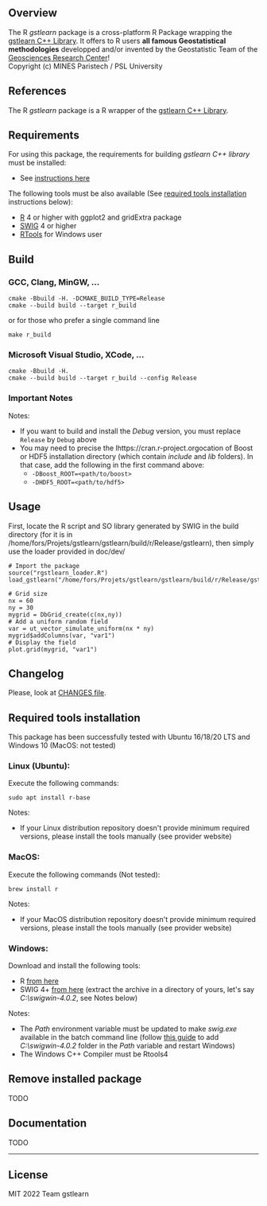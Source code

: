 ## Overview

The R *gstlearn* package is a cross-platform R Package wrapping the [gstlearn C++ Library](https://github.com/gstlearn/gstlearn). It offers to R users **all famous Geostatistical methodologies** developped and/or invented by the Geostatistic Team of the [Geosciences Research Center](https://www.geosciences.minesparis.psl.eu/)!<br/>
Copyright (c) MINES Paristech / PSL University

## References

The R *gstlearn* package is a R wrapper of the [gstlearn C++ Library](https://github.com/gstlearn/gstlearn).

## Requirements

For using this package, the requirements for building *gstlearn C++ library* must be installed:

* See [instructions here](https://github.com/gstlearn/gstlearn)
  
The following tools must be also available (See [required tools installation](#required-tools-installation) instructions below):

* [R](https://cran.r-project.org) 4 or higher with ggplot2 and gridExtra package
* [SWIG](http://www.swig.org/download.html) 4 or higher
* [RTools](https://cran.r-project.org/bin/windows/Rtools/rtools40.html) for Windows user
  
## Build

### GCC, Clang, MinGW, ...

    cmake -Bbuild -H. -DCMAKE_BUILD_TYPE=Release
    cmake --build build --target r_build

or for those who prefer a single command line

    make r_build
  
### Microsoft Visual Studio, XCode, ...

    cmake -Bbuild -H.
    cmake --build build --target r_build --config Release

  
### Important Notes

Notes:

* If you want to build and install the *Debug* version, you must replace `Release` by `Debug` above
* You may need to precise the lhttps://cran.r-project.orgocation of Boost or HDF5 installation directory (which contain *include* and *lib* folders). In that case, add the following in the first command above:
  * `-DBoost_ROOT=<path/to/boost>`
  * `-DHDF5_ROOT=<path/to/hdf5>`

## Usage

First, locate the R script and SO library generated by SWIG in the build directory (for it is in /home/fors/Projets/gstlearn/gstlearn/build/r/Release/gstlearn), then simply use the loader provided in doc/dev/

    # Import the package
    source("rgstlearn_loader.R")
    load_gstlearn("/home/fors/Projets/gstlearn/gstlearn/build/r/Release/gstlearn")
    
    # Grid size
    nx = 60
    ny = 30
    mygrid = DbGrid_create(c(nx,ny))
    # Add a uniform random field
    var = ut_vector_simulate_uniform(nx * ny)
    mygrid$addColumns(var, "var1")
    # Display the field
    plot.grid(mygrid, "var1")

## Changelog

Please, look at [CHANGES file](https://github.com/gstlearn/gstlearn/blob/main/CHANGES).

## Required tools installation

This package has been successfully tested with Ubuntu 16/18/20 LTS and Windows 10 (MacOS: not tested)

### Linux (Ubuntu):

Execute the following commands:

    sudo apt install r-base

Notes:

* If your Linux distribution repository doesn't provide minimum required versions, please install the tools manually (see provider website)

### MacOS:

Execute the following commands (Not tested):

    brew install r

Notes:

* If your MacOS distribution repository doesn't provide minimum required versions, please install the tools manually (see provider website)

### Windows:

Download and install the following tools:

* R [from here](https://cran.r-project.org)
* SWIG 4+ [from here](http://www.swig.org/download.html) (extract the archive in a directory of yours, let's say *C:\\swigwin-4.0.2*, see Notes below)
  
Notes:

* The *Path* environment variable must be updated to make *swig.exe* available in the batch command line (follow [this guide](https://stackoverflow.com/questions/44272416/how-to-add-a-folder-to-path-environment-variable-in-windows-10-with-screensho) to add *C:\\swigwin-4.0.2* folder in the *Path* variable and restart Windows)
* The Windows C++ Compiler must be Rtools4

## Remove installed package

TODO


## Documentation

TODO

---

## License

MIT
2022 Team gstlearn
